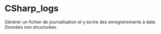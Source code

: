 # CSharp_logs
Générer un fichier de journalisation et y écrire des enregistrements à date. Données non structurées.
